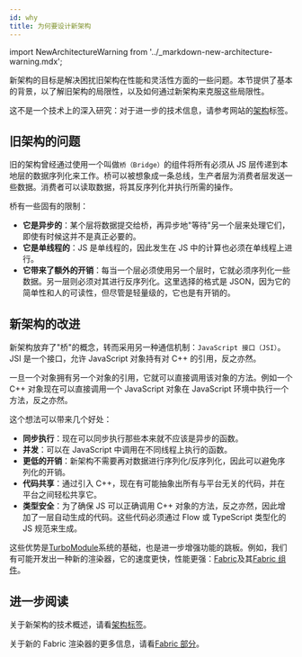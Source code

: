 ```yaml
---
id: why
title: 为何要设计新架构
---
```


import NewArchitectureWarning from '../\_markdown-new-architecture-warning.mdx';

<NewArchitectureWarning/>

新架构的目标是解决困扰旧架构在性能和灵活性方面的一些问题。本节提供了基本的背景，以了解旧架构的局限性，以及如何通过新架构来克服这些局限性。

这不是一个技术上的深入研究：对于进一步的技术信息，请参考网站的[架构](/architecture/overview)标签。

## 旧架构的问题

旧的架构曾经通过使用一个叫做`桥（Bridge）`的组件将所有必须从 JS 层传递到本地层的数据序列化来工作。桥可以被想象成一条总线，生产者层为消费者层发送一些数据。消费者可以读取数据，将其反序列化并执行所需的操作。

桥有一些固有的限制：

- **它是异步的**：某个层将数据提交给桥，再异步地"等待"另一个层来处理它们，即使有时候这并不是真正必要的。
- **它是单线程的**：JS 是单线程的，因此发生在 JS 中的计算也必须在单线程上进行。
- **它带来了额外的开销**：每当一个层必须使用另一个层时，它就必须序列化一些数据。另一层则必须对其进行反序列化。这里选择的格式是 JSON，因为它的简单性和人的可读性，但尽管是轻量级的，它也是有开销的。

## 新架构的改进

新架构放弃了"桥"的概念，转而采用另一种通信机制：`JavaScript 接口（JSI）`。JSI 是一个接口，允许 JavaScript 对象持有对 C++ 的引用，反之亦然。

一旦一个对象拥有另一个对象的引用，它就可以直接调用该对象的方法。例如一个 C++ 对象现在可以直接调用一个 JavaScript 对象在 JavaScript 环境中执行一个方法，反之亦然。

这个想法可以带来几个好处：

- **同步执行**：现在可以同步执行那些本来就不应该是异步的函数。
- **并发**：可以在 JavaScript 中调用在不同线程上执行的函数。
- **更低的开销**：新架构不需要再对数据进行序列化/反序列化，因此可以避免序列化的开销。
- **代码共享**：通过引入 C++，现在有可能抽象出所有与平台无关的代码，并在平台之间轻松共享它。
- **类型安全**：为了确保 JS 可以正确调用 C++ 对象的方法，反之亦然，因此增加了一层自动生成的代码。这些代码必须通过 Flow 或 TypeScript 类型化的 JS 规范来生成。

这些优势是[TurboModule](pillars-turbomodules)系统的基础，也是进一步增强功能的跳板。例如，我们有可能开发出一种新的渲染器，它的速度更快，性能更强：[Fabric](/architecture/fabric-renderer)及其[Fabric 组件](pillars-fabric-components)。

## 进一步阅读

关于新架构的技术概述，请看[架构标签](/architecture/overview)。

关于新的 Fabric 渲染器的更多信息，请看[Fabric 部分](/architecture/fabric-renderer)。

